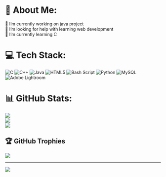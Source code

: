 # 💫 About Me:
🔭 I’m currently working on java project<br>🤝 I’m looking for help with learning web development<br>🌱 I’m currently learning C<br>


# 💻 Tech Stack:
![C](https://img.shields.io/badge/c-%2300599C.svg?style=for-the-badge&logo=c&logoColor=white) ![C++](https://img.shields.io/badge/c++-%2300599C.svg?style=for-the-badge&logo=c%2B%2B&logoColor=white) ![Java](https://img.shields.io/badge/java-%23ED8B00.svg?style=for-the-badge&logo=openjdk&logoColor=white) ![HTML5](https://img.shields.io/badge/html5-%23E34F26.svg?style=for-the-badge&logo=html5&logoColor=white) ![Bash Script](https://img.shields.io/badge/bash_script-%23121011.svg?style=for-the-badge&logo=gnu-bash&logoColor=white) ![Python](https://img.shields.io/badge/python-3670A0?style=for-the-badge&logo=python&logoColor=ffdd54) ![MySQL](https://img.shields.io/badge/mysql-4479A1.svg?style=for-the-badge&logo=mysql&logoColor=white) ![Adobe Lightroom](https://img.shields.io/badge/Adobe%20Lightroom-31A8FF.svg?style=for-the-badge&logo=Adobe%20Lightroom&logoColor=white)
# 📊 GitHub Stats:
![](https://github-readme-stats.vercel.app/api?username=manyanarayan13&theme=dark&hide_border=false&include_all_commits=false&count_private=false)<br/>
![](https://github-readme-streak-stats.herokuapp.com/?user=manyanarayan13&theme=dark&hide_border=false)<br/>
![](https://github-readme-stats.vercel.app/api/top-langs/?username=manyanarayan13&theme=dark&hide_border=false&include_all_commits=false&count_private=false&layout=compact)

## 🏆 GitHub Trophies
![](https://github-profile-trophy.vercel.app/?username=manyanarayan13&theme=radical&no-frame=false&no-bg=true&margin-w=4)

---
[![](https://visitcount.itsvg.in/api?id=manyanarayan13&icon=0&color=0)](https://visitcount.itsvg.in)

<!-- Proudly created with GPRM ( https://gprm.itsvg.in ) -->

